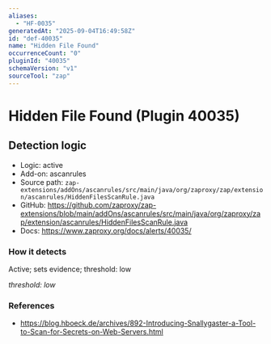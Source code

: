 ```yaml
---
aliases:
  - "HF-0035"
generatedAt: "2025-09-04T16:49:58Z"
id: "def-40035"
name: "Hidden File Found"
occurrenceCount: "0"
pluginId: "40035"
schemaVersion: "v1"
sourceTool: "zap"
---
```


# Hidden File Found (Plugin 40035)

## Detection logic

- Logic: active
- Add-on: ascanrules
- Source path: `zap-extensions/addOns/ascanrules/src/main/java/org/zaproxy/zap/extension/ascanrules/HiddenFilesScanRule.java`
- GitHub: https://github.com/zaproxy/zap-extensions/blob/main/addOns/ascanrules/src/main/java/org/zaproxy/zap/extension/ascanrules/HiddenFilesScanRule.java
- Docs: https://www.zaproxy.org/docs/alerts/40035/

### How it detects

Active; sets evidence; threshold: low

_threshold: low_

### References
- https://blog.hboeck.de/archives/892-Introducing-Snallygaster-a-Tool-to-Scan-for-Secrets-on-Web-Servers.html

